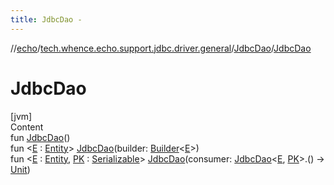 ```yaml
---
title: JdbcDao -
---
```

//[echo](../../index.md)/[tech.whence.echo.support.jdbc.driver.general](../index.md)/[JdbcDao](index.md)/[JdbcDao](-jdbc-dao.md)



# JdbcDao  
[jvm]  
Content  
fun [JdbcDao](-jdbc-dao.md)()  
fun <[E](index.md) : [Entity](../../tech.whence.echo.dal.entity/-entity/index.md)> [JdbcDao](-jdbc-dao.md)(builder: [Builder](../../tech.whence.echo.dal.schema/-builder/index.md)<[E](index.md)>)  
fun <[E](index.md) : [Entity](../../tech.whence.echo.dal.entity/-entity/index.md), [PK](index.md) : [Serializable](https://docs.oracle.com/javase/8/docs/api/java/io/Serializable.html)> [JdbcDao](-jdbc-dao.md)(consumer: [JdbcDao](index.md)<[E](index.md), [PK](index.md)>.() -> [Unit](https://kotlinlang.org/api/latest/jvm/stdlib/kotlin/-unit/index.html))  



